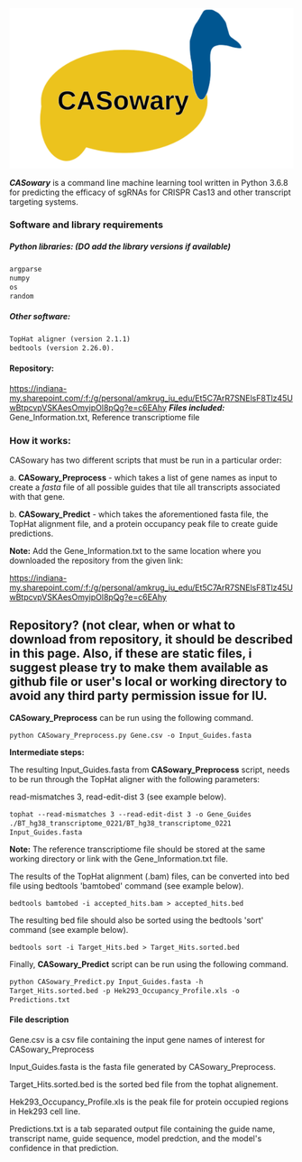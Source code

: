 ![alt text](https://github.com/Janga-Lab/CASowary/blob/master/CASowary_Logo.svg?raw=true)

***CASowary*** is a command line machine learning tool written in Python 3.6.8 for predicting the efficacy of sgRNAs for CRISPR Cas13 and other transcript targeting systems. 

### Software and library requirements
##### Python libraries: (DO add the library versions if available)
```
argparse
numpy
os
random
```
##### Other software:
```
TopHat aligner (version 2.1.1)
bedtools (version 2.26.0).
```

#### Repository:
https://indiana-my.sharepoint.com/:f:/g/personal/amkrug_iu_edu/Et5C7ArR7SNElsF8Tlz45UwBtpcvpVSKAesOmyipOl8pQg?e=c6EAhy
***Files included:*** Gene_Information.txt, Reference transcriptiome file


### How it works: 
CASowary has two different scripts that must be run in a particular order:
 
a. **CASowary_Preprocess** - which takes a list of gene names as input to create a *fasta* file of all possible guides that tile all transcripts associated with that gene. 

b. **CASowary_Predict** - which takes the aforementioned fasta file, the TopHat alignment file, and a protein occupancy peak file to create guide predictions.

**Note:** Add the Gene_Information.txt to the same location where you downloaded the repository from the given link:

https://indiana-my.sharepoint.com/:f:/g/personal/amkrug_iu_edu/Et5C7ArR7SNElsF8Tlz45UwBtpcvpVSKAesOmyipOl8pQg?e=c6EAhy

## Repository? (not clear, when or what to download from repository, it should be described in this page. Also, if these are static files, i suggest please try to make them available as github file or user's local or working directory to avoid any third party permission issue for IU.


**CASowary_Preprocess** can be run using the following command. 
```
python CASowary_Preprocess.py Gene.csv -o Input_Guides.fasta
```

**Intermediate steps:** 

The resulting Input_Guides.fasta from **CASowary_Preprocess** script, needs to be run through the TopHat aligner with the following parameters:

read-mismatches 3, read-edit-dist 3 (see example below).

```
tophat --read-mismatches 3 --read-edit-dist 3 -o Gene_Guides ./BT_hg38_transcriptome_0221/BT_hg38_transcriptome_0221 Input_Guides.fasta
```
**Note:** The reference transcriptiome file should be stored at the same working directory or link with the Gene_Information.txt file.

The results of the TopHat alignment (.bam) files, can be converted into bed file using bedtools 'bamtobed' command (see example below).
```
bedtools bamtobed -i accepted_hits.bam > accepted_hits.bed
```

The resulting bed file should also be sorted using the bedtools 'sort' command (see example below).
```
bedtools sort -i Target_Hits.bed > Target_Hits.sorted.bed
```

Finally, **CASowary_Predict** script can be run using the following command. 
```
python CASowary_Predict.py Input_Guides.fasta -h Target_Hits.sorted.bed -p Hek293_Occupancy_Profile.xls -o Predictions.txt
```

#### File description
Gene.csv is a csv file containing the input gene names of interest for CASowary_Preprocess

Input_Guides.fasta is the fasta file generated by CASowary_Preprocess. 

Target_Hits.sorted.bed is the sorted bed file from the tophat alignement. 

Hek293_Occupancy_Profile.xls is the peak file for protein occupied regions in Hek293 cell line. 

Predictions.txt is a tab separated output file containing the guide name, transcript name, guide sequence, model predction, and the model's confidence in that prediction.
